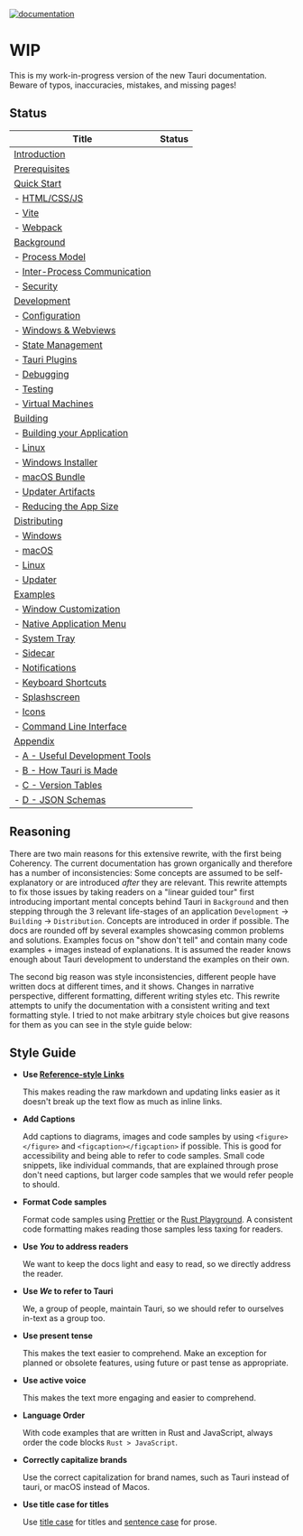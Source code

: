 [![documentation](https://img.shields.io/badge/documentation-github.io-purple.svg)](https://jonaskruckenberg.github.io/tauri-docs-wip)

# WIP

This is my work-in-progress version of the new Tauri documentation.
Beware of typos, inaccuracies, mistakes, and missing pages!

## Status

| Title                                                                      | Status |
| -------------------------------------------------------------------------- | ------ |
| [Introduction](introduction.md)                                            |        |
| [Prerequisites](prerequisites.md)                                          |        |
| [Quick Start](quick-start/README.md)                                       |        |
| - [HTML/CSS/JS](quick-start/html-css-js.md)                                |        |
| - [Vite](quick-start/vite.md)                                              |        |
| - [Webpack](quick-start/webpack.md)                                        |        |
| [Background](background/README.md)                                         |        |
| - [Process Model](background/process-model.md)                             |        |
| - [Inter-Process Communication](background/inter-process-communication.md) |        |
| - [Security](background/security/README.md)                                |        |
| [Development]()                                                            |        |
| - [Configuration]()                                                        |        |
| - [Windows & Webviews](development/windows-and-webviews.md)                |        |
| - [State Management]()                                                     |        |
| - [Tauri Plugins]()                                                        |        |
| - [Debugging](development/debugging.md)                                    |        |
| - [Testing](development/testing.md)                                        |        |
| - [Virtual Machines](development/vms.md)                                   |        |
| [Building]()                                                               |        |
| - [Building your Application](building/building-your-application.md)       |        |
| - [Linux](building/linux.md)                                               |        |
| - [Windows Installer](building/windows-installer.md)                       |        |
| - [macOS Bundle](building/macos-bundle.md)                                 |        |
| - [Updater Artifacts](building/updater-artifacts.md)                       |        |
| - [Reducing the App Size](building/reducing-the-app-size.md)               |        |
| [Distributing]()                                                           |        |
| - [Windows](distributing/windows.md)                                       |        |
| - [macOS](distributing/macos.md)                                           |        |
| - [Linux]()                                                                |        |
| - [Updater](distributing/updater.md)                                       |        |
| [Examples]()                                                               |        |
| - [Window Customization](examples/window-customization.md)                 |        |
| - [Native Application Menu](examples/native-application-menu.md)           |        |
| - [System Tray](examples/system-tray.md)                                   |        |
| - [Sidecar](examples/sidecar.md)                                           |        |
| - [Notifications]()                                                        |        |
| - [Keyboard Shortcuts]()                                                   |        |
| - [Splashscreen](examples/splashscreen.md)                                 |        |
| - [Icons](examples/icons.md)                                               |        |
| - [Command Line Interface](examples/command-line-interface.md)             |        |
| [Appendix]()                                                               |        |
| - [A - Useful Development Tools]()                                         |        |
| - [B - How Tauri is Made]()                                                |        |
| - [C - Version Tables](appendix/version-tables.md)                         |        |
| - [D - JSON Schemas](appendix/json-schemas.md)                             |        |

## Reasoning

There are two main reasons for this extensive rewrite, with the first
being Coherency. The current documentation has grown organically and
therefore has a number of inconsistencies: Some concepts are assumed
to be self-explanatory or are introduced _after_ they are relevant.
This rewrite attempts to fix those issues by taking readers on a
"linear guided tour" first introducing important mental concepts
behind Tauri in `Background` and then stepping through the 3 relevant
life-stages of an application `Development` -> `Building` ->
`Distribution`. Concepts are introduced in order if possible. The docs
are rounded off by several examples showcasing common problems and
solutions. Examples focus on "show don't tell" and contain many code
examples + images instead of explanations. It is assumed the reader
knows enough about Tauri development to understand the examples on
their own.

The second big reason was style inconsistencies, different people have
written docs at different times, and it shows. Changes in narrative
perspective, different formatting, different writing styles etc. This
rewrite attempts to unify the documentation with a consistent writing
and text formatting style. I tried to not make arbitrary style choices
but give reasons for them as you can see in the style guide below:

## Style Guide

- **Use [Reference-style Links]**

  This makes reading the raw markdown and updating links easier as it
  doesn't break up the text flow as much as inline links.

- **Add Captions**

  Add captions to diagrams, images and code samples by using
  `<figure></figure>` and `<figcaption></figcaption>` if possible.
  This is good for accessibility and being able to refer to code
  samples. Small code snippets, like individual commands, that are
  explained through prose don't need captions, but larger code samples
  that we would refer people to should.

- **Format Code samples**

  Format code samples using [Prettier] or the [Rust Playground]. A
  consistent code formatting makes reading those samples less taxing
  for readers.

- **Use _You_ to address readers**

  We want to keep the docs light and easy to read, so we directly
  address the reader.

- **Use _We_ to refer to Tauri**

  We, a group of people, maintain Tauri, so we should refer to
  ourselves in-text as a group too.

- **Use present tense**

  This makes the text easier to comprehend. Make an exception for
  planned or obsolete features, using future or past tense as
  appropriate.

- **Use active voice**

  This makes the text more engaging and easier to comprehend.

- **Language Order**

  With code examples that are written in Rust and JavaScript, always
  order the code blocks `Rust > JavaScript`.

- **Correctly capitalize brands**

  Use the correct capitalization for brand names, such as Tauri
  instead of tauri, or macOS instead of Macos.

- **Use title case for titles**

  Use [title case] for titles and [sentence case] for prose.

[reference-style links]:
  https://www.markdownguide.org/basic-syntax/#reference-style-links
[prettier]: https://prettier.io/playground
[rust playground]: https://play.rust-lang.org/
[title case]: https://en.wikipedia.org/wiki/Title_case
[sentence case]:
  https://en.wikipedia.org/wiki/Letter_case#Sentence_case
